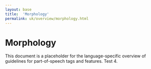 ```yaml
---
layout: base
title:  'Morphology'
permalink: uk/overview/morphology.html
---
```


# Morphology

This document is a placeholder for the language-specific overview of
guidelines for part-of-speech tags and features.
Test 4.
